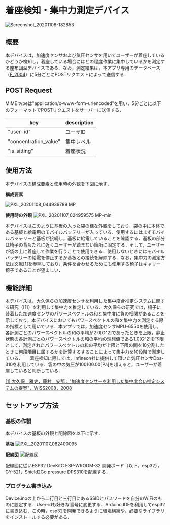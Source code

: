 # 着座検知・集中力測定デバイス

![Screenshot_20201108-182853](https://user-images.githubusercontent.com/50434558/98461591-bc4d9200-21f0-11eb-8bb9-8eb5cdadc0cf.png)

## 概要
本デバイスは，加速度センサおよび気圧センサを用いてユーザーが着座しているかどうか検知し，着座している場合にはどの程度作業に集中しているかを測定する座布団型デバイスである．なお，測定結果は，本アプリ専用のデータベース（[F_2004](https://github.com/jphacks/F_2004)）に5分ごとにPOSTリクエストによって送信する．

## POST Request
MIME typeは"application/x-www-form-urlencoded"を用い，5分ごとに以下のフォーマットでPOSTリクエストをサーバーに送信する．

| key | description |
| ------------- | ------------- |
| "user-id"  | ユーザID |
| "concentration_value"  | 集中レベル |
| "is_sitting"  | 着座状況 |

## 使用方法
本デバイスの構成要素と使用時の外観を下図に示す．
 
 **構成要素**
 
![PXL_20201108_044939789 MP](https://user-images.githubusercontent.com/50434558/98461570-8b6d5d00-21f0-11eb-9532-92a6f6402e71.jpg)
 
 **使用時の外観**
 ![PXL_20201107_024959575 MP-min](https://user-images.githubusercontent.com/50434558/98436293-a28f4a80-211d-11eb-8fc8-489697d8894f.jpg)

本デバイスはこのように基板の入った袋の様な外観をしており，袋の中に本体である基板と給電用のモバイルバッテリーが入っている．使用するにはまずモバイルバッテリーと基板が接続し，基板に給電していることを確認する．基板の部分は椅子の背もたれに近くユーザーが踏まない箇所に固定する．そして，ユーザーが袋の上に着座して作業を行うことで使用できる．使用しないときにはモバイルバッテリーの給電を停止するか基板との接続を解除する．なお，集中力の測定方法は文献[1]を参照しており，条件を合わせるためにも使用する椅子はキャリー椅子であることが望ましい．
　
## 機能詳細
本デバイスは，大久保らの加速度センサを利用した集中度合推定システムに関する研究（[1]）を利用して集中力を推定している．大久保らの研究では，椅子に装着した加速度センサのパワースペクトルの和と集中度に負の相関があることを示しており，本デバイスにおいてもパワースペクトルの和を集中力を測定する際の指標として用いている．本アプリでは，加速度センサMPU-6550を使用し，各計測ごとのパワースペクトルの和の平均が2.0[G^2]であったときを上限，静止状態の各計測ごとのパワースペクトルの和の平均の理想値である1.0[G^2]を下限として，測定されたパワースペクトルの和の平均が上限と下限の間を10分割したときに何段階目に属するかを計算するすることによって集中力を10段階で測定している．
　
着座検知に際しては，Infineon社に提供して頂いた気圧センサDps-310を利用している．袋の中の気圧が100100.00[Pa]を超えると，ユーザ―が着座していると判断している．

[[1] 大久保　雅史，藤村　安那："加速度センサーを利用した集中度合い推定システムの提案"，WISS2008，2008](http://www.wiss.org/WISS2008Proceedings/posters/paper0038.pdf)

## セットアップ方法
### 基板の作製
本デバイスの基板の外観と配線図を以下に示す．
 
 **基板**
![PXL_20201107_082400095](https://user-images.githubusercontent.com/50434558/98461595-cbccdb00-21f0-11eb-943f-06929ab401e1.jpg)

 **配線図**
 ![配線図](https://user-images.githubusercontent.com/50434558/98437266-39f79c00-2124-11eb-94aa-d2594b407a95.jpg)
 
配線図に従いESP32 DevKitC ESP-WROOM-32 開発ボード（以下，esp32），GY-521，Shield2Go pressure DPS310を配線する．

### プログラム書き込み
Device.inoの上から二行目と三行目にあるSSIDとパスワードを自分のWiFiのものに設定する．User-idも好きな番号に変更する．Arduino IDEを利用してesp32に書き込む．この時，esp32を開発できるように環境構築や，必要なライブラリをインストールする必要がある．




